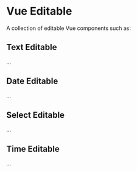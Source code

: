 # Vue Editable

A collection of editable Vue components such as:

## Text Editable

...

## Date Editable

...

## Select Editable

...

## Time Editable

...


